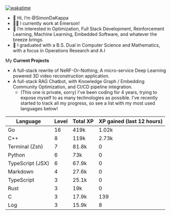 
[![wakatime](https://wakatime.com/badge/user/50e6c678-94a9-4739-af51-360aeb113c51.svg)](https://wakatime.com/@50e6c678-94a9-4739-af51-360aeb113c51)

- 👋 Hi, I’m @SimonDaKappa
- 🧑‍💼 I currently work at Emerson!
- 👀 I’m interested in Optimization, Full Stack Development, Reinforcement Learning, Machine Learning, Embedded Software, and whatever the breeze brings.
- 🌱 I graduated with a B.S. Dual in Computer Science and Mathematics, with a focus in Operations Research and A.I

My **Current Projects** 
- A full-stack rewrite of NeRF-Or-Nothing; A micro-service Deep Learning powered 3D video reconstruction application.
- A full-stack RAG Chatbot, with Knowledge Graph / Embedding Community Optimization, and CI/CD pipeline integration.
  - (This one is private, sorry)
I've been coding for 4 years, trying to expose myself to as many technologies as possible. I've recently started to track all my progress, so see
a list with my most used languages below!

| Language | Level | Total XP | XP gained (last 12 hours) |
| --- | --- | --- | --- |
| Go | 16 | 419k | 1.02k |
| C++ | 8 | 119k | 2.73k |
| Terminal (Zsh) | 7 | 81.8k | 0 |
| Python | 6 | 73k | 0 |
| TypeScript (JSX) | 6 | 67.9k | 0 |
| Markdown | 4 | 27.6k | 0 |
| TypeScript | 3 | 25.1k | 0 |
| Rust | 3 | 19k | 0 |
| C | 3 | 17.9k | 139 |
| Log | 3 | 15.9k | 8 |